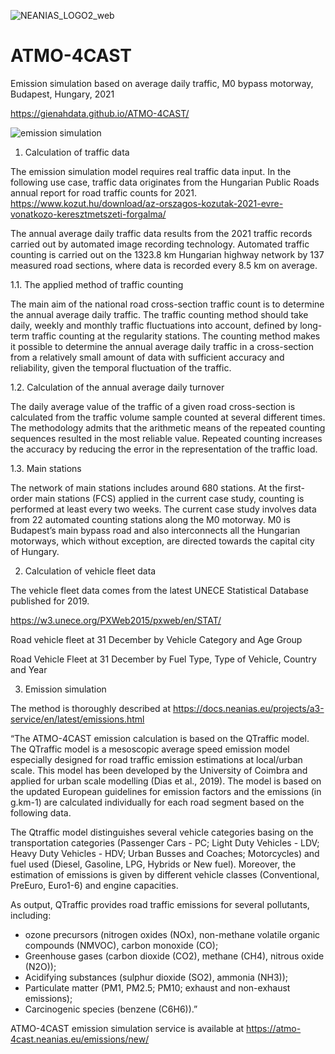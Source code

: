 ![NEANIAS_LOGO2_web](https://user-images.githubusercontent.com/56297706/190375848-628a632f-5625-4b07-9c2a-cbf7f349cd5b.jpg)

# ATMO-4CAST
 Emission simulation based on average daily traffic, M0 bypass motorway, Budapest, Hungary, 2021
 
 https://gienahdata.github.io/ATMO-4CAST/
 
 ![emission simulation](https://user-images.githubusercontent.com/56297706/188915115-38e9f101-d244-429f-b63e-7398f0ac5d11.png)

 
 1. Calculation of traffic data

The emission simulation model requires real traffic data input. In the following use case, traffic data originates from the Hungarian Public Roads annual report for road traffic counts for 2021.  
https://www.kozut.hu/download/az-orszagos-kozutak-2021-evre-vonatkozo-keresztmetszeti-forgalma/ 

The annual average daily traffic data results from the 2021 traffic records carried out by automated image recording technology. Automated traffic counting is carried out on the 1323.8 km Hungarian highway network by 137 measured road sections, where data is recorded every 8.5 km on average.

1.1. The applied method of traffic counting

The main aim of the national road cross-section traffic count is to determine the annual average daily traffic. The traffic counting method should take daily, weekly and monthly traffic fluctuations into account, defined by long-term traffic counting at the regularity stations. The counting method makes it possible to determine the annual average daily traffic in a cross-section from a relatively small amount of data with sufficient accuracy and reliability, given the temporal fluctuation of the traffic.

1.2. Calculation of the annual average daily turnover 

The daily average value of the traffic of a given road cross-section is calculated from the traffic volume sample counted at several different times. The methodology admits that the arithmetic means of the repeated counting sequences resulted in the most reliable value. Repeated counting increases the accuracy by reducing the error in the representation of the traffic load. 

1.3. Main stations

The network of main stations includes around 680 stations. At the first-order main stations (FCS) applied in the current case study, counting is performed at least every two weeks.
The current case study involves data from 22 automated counting stations along the M0 motorway. M0 is Budapest’s main bypass road and also interconnects all the Hungarian motorways, which without exception, are directed towards the capital city of Hungary. 


2. Calculation of vehicle fleet data 

The vehicle fleet data comes from the latest UNECE Statistical Database published for 2019. 

https://w3.unece.org/PXWeb2015/pxweb/en/STAT/ 

Road vehicle fleet at 31 December by Vehicle Category and Age Group

Road Vehicle Fleet at 31 December by Fuel Type, Type of Vehicle, Country and Year


3. Emission simulation 

The method is thoroughly described at https://docs.neanias.eu/projects/a3-service/en/latest/emissions.html 

“The ATMO-4CAST emission calculation is based on the QTraffic model. The QTraffic model is a mesoscopic average speed emission model especially designed for road traffic emission estimations at local/urban scale. This model has been developed by the University of Coimbra and applied for urban scale modelling (Dias et al., 2019). The model is based on the updated European guidelines for emission factors and the emissions (in g.km-1) are calculated individually for each road segment based on the following data.

The Qtraffic model distinguishes several vehicle categories basing on the transportation categories (Passenger Cars - PC; Light Duty Vehicles - LDV; Heavy Duty Vehicles - HDV; Urban Busses and Coaches; Motorcycles) and fuel used (Diesel, Gasoline, LPG, Hybrids or New fuel). Moreover, the estimation of emissions is given by different vehicle classes (Conventional, PreEuro, Euro1-6) and engine capacities.

As output, QTraffic provides road traffic emissions for several pollutants, including:
-	ozone precursors (nitrogen oxides (NOx), non-methane volatile organic compounds (NMVOC), carbon monoxide (CO);
-	Greenhouse gases (carbon dioxide (CO2), methane (CH4), nitrous oxide (N2O));
-	Acidifying substances (sulphur dioxide (SO2), ammonia (NH3));
-	Particulate matter (PM1, PM2.5; PM10; exhaust and non-exhaust emissions);
-	Carcinogenic species (benzene (C6H6)).”

ATMO-4CAST emission simulation service is available at https://atmo-4cast.neanias.eu/emissions/new/ 

